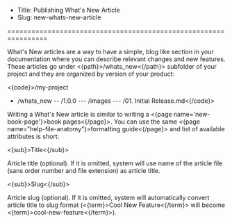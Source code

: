* Title: Publishing What's New Article
* Slug: new-whats-new-article

================================================================

What's New articles are a way to have a simple, blog like section in your documentation where you can describe relevant changes and new features. These articles go under <{path}>/whats_new<{/path}> subfolder of your project and they are organized by version of your product:

<{code}>/my-project
- /whats_new
-- /1.0.0
--- /images
--- /01. Initial Release.md<{/code}>

Writing a What's New article is similar to writing a <{page name='new-book-page'}>book pages<{/page}>. You can use the same <{page name="help-file-anatomy"}>formatting guide<{/page}> and list of available attributes is short:

<{sub}>Title<{/sub}>

Article title (optional). If it is omitted, system will use name of the article file (sans order number and file extension) as article title.

<{sub}>Slug<{/sub}>

Article slug (optional). If it is omitted, system will automatically convert article title to slug format (<{term}>Cool New Feature<{/term}> will become <{term}>cool-new-feature<{/term}>).